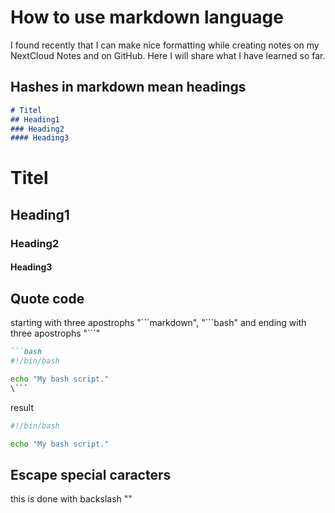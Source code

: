 # How to use markdown language

I found recently that I can make nice formatting while creating notes on my NextCloud Notes and on GitHub.
Here I will share what I have learned so far.

## Hashes in markdown mean headings

```markdown
# Titel
## Heading1
### Heading2
#### Heading3
```
# Titel
## Heading1
### Heading2
#### Heading3

## Quote code

starting with three apostrophs \"\`\`\`markdown", \"\`\`\`bash\" and ending with three apostrophs \"\`\`\`\"

```markdown
```bash
#!/bin/bash

echo "My bash script."
\```
```

result

```bash
#!/bin/bash

echo "My bash script."
```

## Escape special caracters

this is done with backslash "\"
